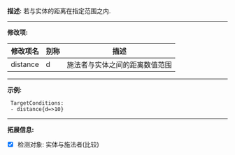 **描述:** 若与实体的距离在指定范围之内.

---

**修改项:**

| 修改项名  | 别称           | 描述                      |
| --------- | -------------- | ------------------------- |
| distance | d | 施法者与实体之间的距离数值范围 |

---

**示例:**

```
 TargetConditions:
 - distance{d=>10}
```
---

**拓展信息:**

- [x] 检测对象: 实体与施法者(比较)
